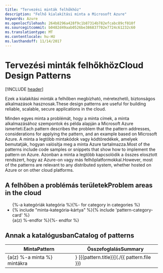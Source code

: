 ```yaml
---
title: "Tervezési minták felhőkhöz"
description: "Felhő kialakítási minta a Microsoft Azure"
keywords: Azure
ms.openlocfilehash: 264b8296a428f9c1b87314b782efcabc89cf010f
ms.sourcegitcommit: b0482d49aab0526be386837702e7724c61232c60
ms.translationtype: MT
ms.contentlocale: hu-HU
ms.lasthandoff: 11/14/2017
---
```

# <a name="cloud-design-patterns"></a><span data-ttu-id="0015b-104">Tervezési minták felhőkhöz</span><span class="sxs-lookup"><span data-stu-id="0015b-104">Cloud Design Patterns</span></span>

[!INCLUDE [header](../../_includes/header.md)]

<span data-ttu-id="0015b-105">Ezek a kialakítási minták a felhőben megbízható, méretezhető, biztonságos alkalmazások hasznosak.</span><span class="sxs-lookup"><span data-stu-id="0015b-105">These design patterns are useful for building reliable, scalable, secure applications in the cloud.</span></span>

<span data-ttu-id="0015b-106">Minden egyes minta a problémát, hogy a minta címek, a minta alkalmazásához szempontok és példa alapján a Microsoft Azure ismerteti.</span><span class="sxs-lookup"><span data-stu-id="0015b-106">Each pattern describes the problem that the pattern addresses, considerations for applying the pattern, and an example based on Microsoft Azure.</span></span> <span data-ttu-id="0015b-107">A minta a legtöbb mintakódok vagy kódtöredékek, amelyek bemutatják, hogyan valósítja meg a minta Azure tartalmazza.</span><span class="sxs-lookup"><span data-stu-id="0015b-107">Most of the patterns include code samples or snippets that show how to implement the pattern on Azure.</span></span> <span data-ttu-id="0015b-108">Azonban a minta a legtöbb kapcsolódik a összes elosztott rendszert, hogy az Azure-on vagy más felhőplatformokkal.</span><span class="sxs-lookup"><span data-stu-id="0015b-108">However, most of the patterns are relevant to any distributed system, whether hosted on Azure or on other cloud platforms.</span></span>

## <a name="problem-areas-in-the-cloud"></a><span data-ttu-id="0015b-109">A felhőben a problémás területek</span><span class="sxs-lookup"><span data-stu-id="0015b-109">Problem areas in the cloud</span></span>

<ul id="categories" class="panel">
<span data-ttu-id="0015b-110">{%-a kategóriák kategória %}</span><span class="sxs-lookup"><span data-stu-id="0015b-110">{%- for category in categories %}</span></span>
    <li>
    <span data-ttu-id="0015b-111">{% include "minta-kategória-kártya" %}</span><span class="sxs-lookup"><span data-stu-id="0015b-111">{% include 'pattern-category-card' %}</span></span>
    </li>
<span data-ttu-id="0015b-112">{a(z) %-endfor %}</span><span class="sxs-lookup"><span data-stu-id="0015b-112">{%- endfor %}</span></span>
</ul>

## <a name="catalog-of-patterns"></a><span data-ttu-id="0015b-113">Annak a katalógusban</span><span class="sxs-lookup"><span data-stu-id="0015b-113">Catalog of patterns</span></span>

| <span data-ttu-id="0015b-114">Minta</span><span class="sxs-lookup"><span data-stu-id="0015b-114">Pattern</span></span> | <span data-ttu-id="0015b-115">Összefoglalás</span><span class="sxs-lookup"><span data-stu-id="0015b-115">Summary</span></span> |
| ------- | ------- |
<span data-ttu-id="0015b-116">{a(z) %-a minta %} mintákra |} [{{pattern.title}}](./{{ pattern.file }}) |} {{pattern.description}} |} {a(z) %-endfor %}</span><span class="sxs-lookup"><span data-stu-id="0015b-116">{%- for pattern in patterns %} | [{{ pattern.title }}](./{{ pattern.file }}) | {{ pattern.description }} | {%- endfor %}</span></span>